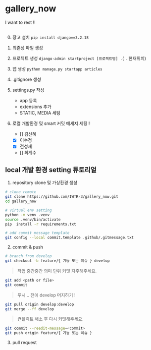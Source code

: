 # gallery_now

I want to rest !!

##

0. 장고 설치
   `pip install django==3.2.18`

1. 의존성 파일 생성

2. 프로젝트 생성
   `django-admin startproject [프로젝트명] .`( `.` 현재위치)

3. 앱 생성
   `python manage.py startapp articles`

4. .gitignore 생성

5. settings.py 작성

   - app 등록
   - extensions 추가
   - STATIC, MEDIA 세팅

6. 로컬 개발환경 및 smart 커밋 메세지 세팅 !

   - [] 김신혜
   - [x] 이수정
   - [x] 전성재
   - [] 최계수

## local 개발 환경 setting 튜토리얼

1. repository clone 및 가상환경 생성

```bash
# clone remote
git clone https://github.com/IWTR-3/gallery_now.git
cd gallery_now

# virtual env setting
python -m venv .venv
source .venv/bin/activate
pip  install -r requirements.txt

# add commit message template
git config --local commit.template .github/.gitmessage.txt
```

2. commit & push

```bash
# branch from develop
git checkout -b feature/{ 기능 또는 이슈 } develop
```

> 작업 중간중간 의미 단위 커밋 자주해주세요.

```bash
git add <path or file>
git commit
```

> 푸시 .. 전에 develop 머지하기 !

```bash
git pull origin develop:develop
git merge --ff develop
```

> 컨플릭트 해소 후 다시 커밋해주세요.

```bash
git commit --reedit-message=<commit>
git push origin feature/{ 기능 또는 이슈 }
```

3. pull request
